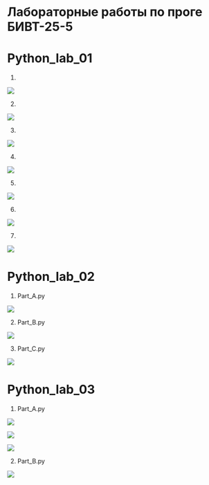 # Лабораторные работы по проге БИВТ-25-5

# Python_lab_01
1.

![](/misc/images/labs/lab_01/ex01.jpg)

2. 

![](/misc/images/labs/lab_01/ex02.jpg)

3. 

![](/misc/images/labs/lab_01/ex03.jpg)

4. 

![](/misc/images/labs/lab_01/ex04.jpg)

5. 

![](/misc/images/labs/lab_01/ex05.jpg)

6. 

![](/misc/images/labs/lab_01/ex06.jpg)

7. 

![](../../../misc/images/labs/lab_01/ex07.jpg)

# Python_lab_02

1. Part_A.py

![](/misc/images/labs/lab_02/Ex_A.jpg)

2. Part_B.py

![](/misc/images/labs/lab_02/Ex_B.jpg)

3. Part_C.py

![](/misc/images/labs/lab_02/Ex_C.jpg)

# Python_lab_03

1. Part_A.py

![](/misc/images/labs/lab_03/exA_1.jpg)

![](/misc/images/labs/lab_03/exA_2.jpg)

![](/misc/images/labs/lab_03/exA_3.jpg)

2. Part_B.py

![](/misc/images/labs/lab_03/exB.jpg)




